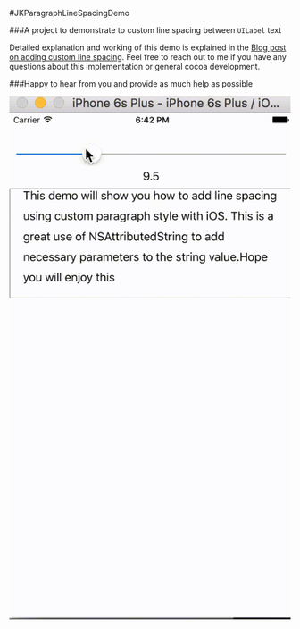#JKParagraphLineSpacingDemo

###A project to demonstrate to custom line spacing between `UILabel` text

Detailed explanation and working of this demo is explained in the [Blog post on adding custom line spacing](http://jayeshkawli.ghost.io/ios-add-spacing-to-line-of-text-swift/).
Feel free to reach out to me if you have any questions about this implementation or general cocoa development. 

###Happy to hear from you and provide as much help as possible

![alt text][JKParagraphLineSpacingDemo]

[JKParagraphLineSpacingDemo]: https://github.com/jayesh15111988/JKParagraphLineSpacingDemo/blob/master/Demo/custom_paragraph_line_spacing_demo.gif "A demo for customized paragraph line spacing"
